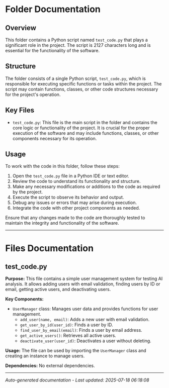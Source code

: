 # Folder Documentation

## Overview
This folder contains a Python script named `test_code.py` that plays a significant role in the project. The script is 2127 characters long and is essential for the functionality of the software.

## Structure
The folder consists of a single Python script, `test_code.py`, which is responsible for executing specific functions or tasks within the project. The script may contain functions, classes, or other code structures necessary for the project's operation.

## Key Files
- `test_code.py`: This file is the main script in the folder and contains the core logic or functionality of the project. It is crucial for the proper execution of the software and may include functions, classes, or other components necessary for its operation.

## Usage
To work with the code in this folder, follow these steps:
1. Open the `test_code.py` file in a Python IDE or text editor.
2. Review the code to understand its functionality and structure.
3. Make any necessary modifications or additions to the code as required by the project.
4. Execute the script to observe its behavior and output.
5. Debug any issues or errors that may arise during execution.
6. Integrate the code with other project components as needed.

Ensure that any changes made to the code are thoroughly tested to maintain the integrity and functionality of the software.

---

# Files Documentation

## test_code.py

**Purpose:** This file contains a simple user management system for testing AI analysis. It allows adding users with email validation, finding users by ID or email, getting active users, and deactivating users.

**Key Components:**
- `UserManager` class: Manages user data and provides functions for user management.
  - `add_user(name, email)`: Adds a new user with email validation.
  - `get_user_by_id(user_id)`: Finds a user by ID.
  - `find_user_by_email(email)`: Finds a user by email address.
  - `get_active_users()`: Retrieves all active users.
  - `deactivate_user(user_id)`: Deactivates a user without deleting.

**Usage:** The file can be used by importing the `UserManager` class and creating an instance to manage users.

**Dependencies:** No external dependencies.

---
*Auto-generated documentation - Last updated: 2025-07-18 06:18:08*
